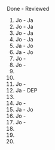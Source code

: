 Done - Reviewed

1. Jo - Ja
2. Jo - Ja
3. Jo - Ja
4. Jo - Ja
5. Ja - Jo
6. Ja - Jo
7. Jo -
8. Jo -
9.
10.
11. Jo - 
12. Ja - DEP
13.
14. Jo - 
15. Ja - Jo
16. Jo - 
17. Jo -
18.
19.
20.
